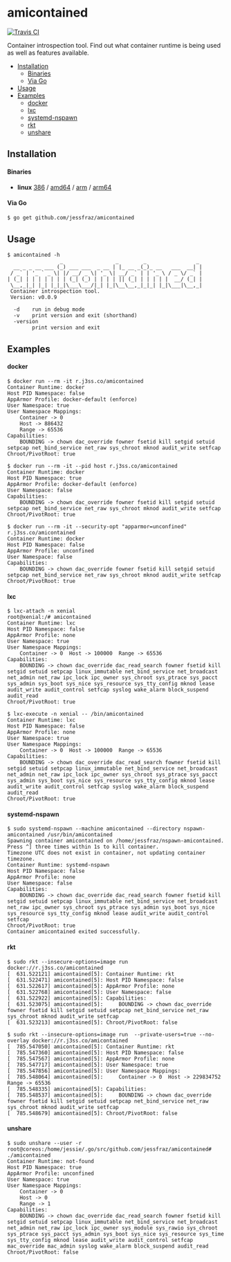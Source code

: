 # amicontained

[![Travis CI](https://travis-ci.org/jessfraz/amicontained.svg?branch=master)](https://travis-ci.org/jessfraz/amicontained)

Container introspection tool. Find out what container runtime is being used as
well as features available.

- [Installation](#installation)
    + [Binaries](#binaries)
    + [Via Go](#via-go)
- [Usage](#usage)
- [Examples](#examples)
    + [docker](#docker)
    + [lxc](#lxc)
    + [systemd-nspawn](#systemd-nspawn)
    + [rkt](#rkt)
    + [unshare](#unshare)

## Installation

#### Binaries

- **linux** [386](https://github.com/jessfraz/amicontained/releases/download/v0.0.9/amicontained-linux-386) / [amd64](https://github.com/jessfraz/amicontained/releases/download/v0.0.9/amicontained-linux-amd64) / [arm](https://github.com/jessfraz/amicontained/releases/download/v0.0.9/amicontained-linux-arm) / [arm64](https://github.com/jessfraz/amicontained/releases/download/v0.0.9/amicontained-linux-arm64)

#### Via Go

```bash
$ go get github.com/jessfraz/amicontained
```

## Usage

```console
$ amicontained -h
                 _                 _        _                _
  __ _ _ __ ___ (_) ___ ___  _ __ | |_ __ _(_)_ __   ___  __| |
 / _` | '_ ` _ \| |/ __/ _ \| '_ \| __/ _` | | '_ \ / _ \/ _` |
| (_| | | | | | | | (_| (_) | | | | || (_| | | | | |  __/ (_| |
 \__,_|_| |_| |_|_|\___\___/|_| |_|\__\__,_|_|_| |_|\___|\__,_|
 Container introspection tool.
 Version: v0.0.9

  -d	run in debug mode
  -v	print version and exit (shorthand)
  -version
    	print version and exit
```

## Examples

#### docker

```console
$ docker run --rm -it r.j3ss.co/amicontained
Container Runtime: docker
Host PID Namespace: false
AppArmor Profile: docker-default (enforce)
User Namespace: true
User Namespace Mappings:
	Container -> 0
	Host -> 886432
	Range -> 65536
Capabilities:
	BOUNDING -> chown dac_override fowner fsetid kill setgid setuid setpcap net_bind_service net_raw sys_chroot mknod audit_write setfcap
Chroot/PivotRoot: true

$ docker run --rm -it --pid host r.j3ss.co/amicontained
Container Runtime: docker
Host PID Namespace: true
AppArmor Profile: docker-default (enforce)
User Namespace: false
Capabilities:
	BOUNDING -> chown dac_override fowner fsetid kill setgid setuid setpcap net_bind_service net_raw sys_chroot mknod audit_write setfcap
Chroot/PivotRoot: true

$ docker run --rm -it --security-opt "apparmor=unconfined" r.j3ss.co/amicontained
Container Runtime: docker
Host PID Namespace: false
AppArmor Profile: unconfined
User Namespace: false
Capabilities:
	BOUNDING -> chown dac_override fowner fsetid kill setgid setuid setpcap net_bind_service net_raw sys_chroot mknod audit_write setfcap
Chroot/PivotRoot: true
```

#### lxc

```console
$ lxc-attach -n xenial
root@xenial:/# amicontained
Container Runtime: lxc
Host PID Namespace: false
AppArmor Profile: none
User Namespace: true
User Namespace Mappings:
	Container -> 0	Host -> 100000	Range -> 65536
Capabilities:
	BOUNDING -> chown dac_override dac_read_search fowner fsetid kill setgid setuid setpcap linux_immutable net_bind_service net_broadcast net_admin net_raw ipc_lock ipc_owner sys_chroot sys_ptrace sys_pacct sys_admin sys_boot sys_nice sys_resource sys_tty_config mknod lease audit_write audit_control setfcap syslog wake_alarm block_suspend audit_read
Chroot/PivotRoot: true

$ lxc-execute -n xenial -- /bin/amicontained
Container Runtime: lxc
Host PID Namespace: false
AppArmor Profile: none
User Namespace: true
User Namespace Mappings:
	Container -> 0	Host -> 100000	Range -> 65536
Capabilities:
	BOUNDING -> chown dac_override dac_read_search fowner fsetid kill setgid setuid setpcap linux_immutable net_bind_service net_broadcast net_admin net_raw ipc_lock ipc_owner sys_chroot sys_ptrace sys_pacct sys_admin sys_boot sys_nice sys_resource sys_tty_config mknod lease audit_write audit_control setfcap syslog wake_alarm block_suspend audit_read
Chroot/PivotRoot: true
```

#### systemd-nspawn

```console
$ sudo systemd-nspawn --machine amicontained --directory nspawn-amicontained /usr/bin/amicontained
Spawning container amicontained on /home/jessfraz/nspawn-amicontained.
Press ^] three times within 1s to kill container.
Timezone UTC does not exist in container, not updating container timezone.
Container Runtime: systemd-nspawn
Host PID Namespace: false
AppArmor Profile: none
User Namespace: false
Capabilities:
	BOUNDING -> chown dac_override dac_read_search fowner fsetid kill setgid setuid setpcap linux_immutable net_bind_service net_broadcast net_raw ipc_owner sys_chroot sys_ptrace sys_admin sys_boot sys_nice sys_resource sys_tty_config mknod lease audit_write audit_control setfcap
Chroot/PivotRoot: true
Container amicontained exited successfully.
```

#### rkt

```console
$ sudo rkt --insecure-options=image run docker://r.j3ss.co/amicontained
[  631.522121] amicontained[5]: Container Runtime: rkt
[  631.522471] amicontained[5]: Host PID Namespace: false
[  631.522617] amicontained[5]: AppArmor Profile: none
[  631.522768] amicontained[5]: User Namespace: false
[  631.522922] amicontained[5]: Capabilities:
[  631.523075] amicontained[5]: 	BOUNDING -> chown dac_override fowner fsetid kill setgid setuid setpcap net_bind_service net_raw sys_chroot mknod audit_write setfcap
[  631.523213] amicontained[5]: Chroot/PivotRoot: false

$ sudo rkt --insecure-options=image run  --private-users=true --no-overlay docker://r.j3ss.co/amicontained
[  785.547050] amicontained[5]: Container Runtime: rkt
[  785.547360] amicontained[5]: Host PID Namespace: false
[  785.547567] amicontained[5]: AppArmor Profile: none
[  785.547717] amicontained[5]: User Namespace: true
[  785.547856] amicontained[5]: User Namespace Mappings:
[  785.548064] amicontained[5]: 	Container -> 0	Host -> 229834752	Range -> 65536
[  785.548335] amicontained[5]: Capabilities:
[  785.548537] amicontained[5]: 	BOUNDING -> chown dac_override fowner fsetid kill setgid setuid setpcap net_bind_service net_raw sys_chroot mknod audit_write setfcap
[  785.548679] amicontained[5]: Chroot/PivotRoot: false
```

#### unshare

```console
$ sudo unshare --user -r
root@coreos:/home/jessie/.go/src/github.com/jessfraz/amicontained# ./amicontained
Container Runtime: not-found
Host PID Namespace: true
AppArmor Profile: unconfined
User Namespace: true
User Namespace Mappings:
	Container -> 0
	Host -> 0
	Range -> 1
Capabilities:
	BOUNDING -> chown dac_override dac_read_search fowner fsetid kill setgid setuid setpcap linux_immutable net_bind_service net_broadcast net_admin net_raw ipc_lock ipc_owner sys_module sys_rawio sys_chroot sys_ptrace sys_pacct sys_admin sys_boot sys_nice sys_resource sys_time sys_tty_config mknod lease audit_write audit_control setfcap mac_override mac_admin syslog wake_alarm block_suspend audit_read
Chroot/PivotRoot: false
```
